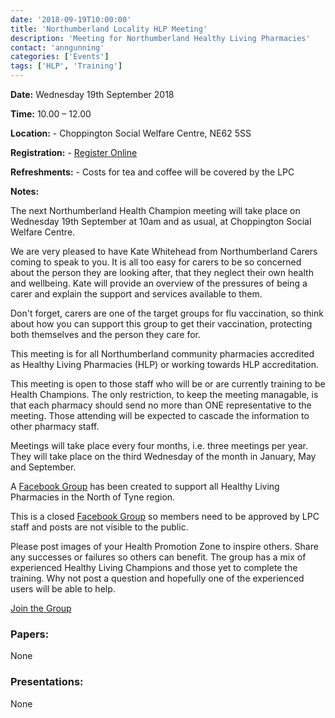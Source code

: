 ```yaml
---
date: '2018-09-19T10:00:00'
title: 'Northumberland Locality HLP Meeting'
description: 'Meeting for Northumberland Healthy Living Pharmacies'
contact: 'anngunning'
categories: ['Events']
tags: ['HLP', 'Training']
---
```


**Date:**  Wednesday 19th September 2018  
 
**Time:**  10.00 – 12.00  

**Location:**  -  Choppington Social Welfare Centre, NE62 5SS

**Registration:**  -  [Register Online](https://www.eventbrite.co.uk/e/northumberland-health-champion-meeting-september-2018-tickets-49017880801)

**Refreshments:**  -  Costs for tea and coffee will be covered by the LPC

**Notes:**  

The next Northumberland Health Champion meeting will take place on Wednesday 19th September at 10am and as usual, at Choppington Social Welfare Centre.  

We are very pleased to have Kate Whitehead from Northumberland Carers coming to speak to you. It is all too easy for carers to be so concerned about the person they are looking after, that they neglect their own health and wellbeing. Kate will provide an overview of the pressures of being a carer and explain the support and services available to them.  

Don't forget, carers are one of the target groups for flu vaccination, so think about how you can support this group to get their vaccination, protecting both themselves and the person they care for.  

This meeting is for all Northumberland community pharmacies accredited as Healthy Living Pharmacies (HLP) or working towards HLP accreditation.  

This meeting is open to those staff who will be or are currently training to be Health Champions. The only restriction, to keep the meeting managable, is that each pharmacy should send no more than ONE representative to the meeting. Those attending will be expected to cascade the information to other pharmacy staff.  

Meetings will take place every four months, i.e. three meetings per year. They will take place on the third Wednesday of the month in January, May and September.  

A [Facebook Group](https://www.facebook.com/groups/NOTHLPS/) has been created to support
all Healthy Living Pharmacies in the North of Tyne region.  

This is a closed [Facebook Group](https://www.facebook.com/groups/NOTHLPS/) so members need 
to be approved by LPC staff and posts are not visible to the public.  

Please post images of your Health Promotion Zone to inspire others.  Share any successes or failures 
so others can benefit.  The group has a mix of experienced Healthy Living Champions and those yet to
complete the training.  Why not post a question and hopefully one of the experienced users will be able to help.  

[Join the Group](https://www.facebook.com/groups/NOTHLPS/)

### Papers:

None

### Presentations:

None
